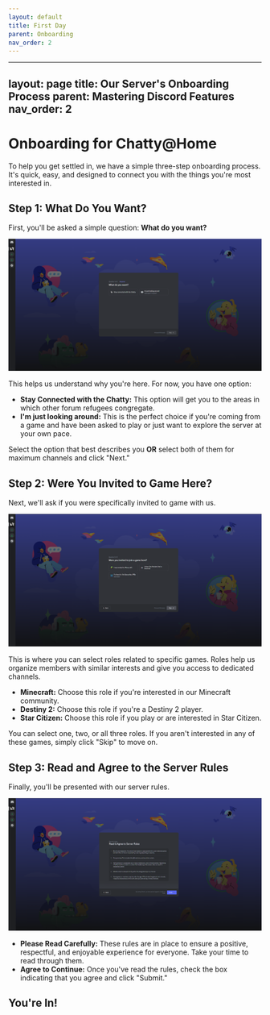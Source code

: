 ```yaml
---
layout: default
title: First Day
parent: Onboarding
nav_order: 2
---
```

---
layout: page
title: Our Server's Onboarding Process
parent: Mastering Discord Features
nav_order: 2
---

# Onboarding for Chatty@Home

To help you get settled in, we have a simple three-step onboarding process. It's quick, easy, and designed to connect you with the things you're most interested in.

## Step 1: What Do You Want?

First, you'll be asked a simple question: **What do you want?**

![What do you want?](../../images/OnboardQ1.png)

This helps us understand why you're here. For now, you have one option:

*   **Stay Connected with the Chatty:** This option will get you to the areas in which other forum refugees congregate.
*   **I'm just looking around:** This is the perfect choice if you're coming from a game and have been asked to play or just want to explore the server at your own pace.

Select the option that best describes you **OR** select both of them for maximum channels and click "Next."

## Step 2: Were You Invited to Game Here?

Next, we'll ask if you were specifically invited to game with us.

![Were you invited to game here?](../../images/OnboardQ2.png)

This is where you can select roles related to specific games. Roles help us organize members with similar interests and give you access to dedicated channels.

*   **Minecraft:** Choose this role if you're interested in our Minecraft community.
*   **Destiny 2:** Choose this role if you're a Destiny 2 player.
*   **Star Citizen:** Choose this role if you play or are interested in Star Citizen.

You can select one, two, or all three roles. If you aren't interested in any of these games, simply click "Skip" to move on.

## Step 3: Read and Agree to the Server Rules

Finally, you'll be presented with our server rules.

![Server Rules](../../images/OnboardQ3.png)

*   **Please Read Carefully:** These rules are in place to ensure a positive, respectful, and enjoyable experience for everyone. Take your time to read through them.
*   **Agree to Continue:** Once you've read the rules, check the box indicating that you agree and click "Submit."

## You're In!
